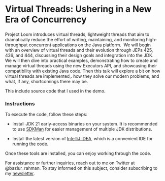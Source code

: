 # Virtual Threads: Ushering in a New Era of Concurrency

###

Project Loom introduces virtual threads, lightweight threads that aim to dramatically reduce the effort of writing, maintaining, and monitoring high-throughput concurrent applications on the Java platform.  We will begin with an overview of virtual threads and their evolution through JEPs 425, 436, and 444, discussing their design goals and integration into the JDK. We will then dive into practical examples, demonstrating how to create and manage virtual threads using the new Executors API, and showcasing their compatibility with existing Java code. Then this talk will explore a bit on how virtual threads are implemented,. how they solve our modern problems, and what, if any, shortcomings there may be.


This include source code that I used in the demo.

### Instructions

To execute the code, follow these steps:

- Install JDK 21 early-access binaries on your system. It is recommended to use [SDKMan](https://sdkman.io/install) for easier management of multiple JDK distributions.

- Install the latest version of [IntelliJ IDEA](https://www.jetbrains.com/idea/), which is a convenient IDE for running the code.

Once these tools are installed, you can enjoy working through the code. 

For assistance or further inquiries, reach out to me on Twitter at @bazlur_rahman. To stay informed on this subject, consider subscribing to my [newsletter](https://www.linkedin.com/build-relation/newsletter-follow?entityUrn=7058296029024063489). 




